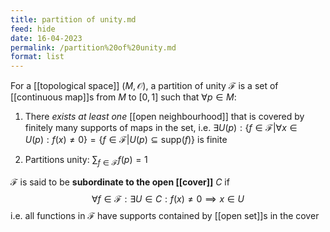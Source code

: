 ```yaml
---
title: partition of unity.md
feed: hide
date: 16-04-2023
permalink: /partition%20of%20unity.md
format: list
---
```



For a [[topological space]] $(M, \mathcal O)$, a partition of unity $\mathcal F$ is a set of [[continuous map]]s from $M$ to $[0,1]$ such that $\forall p\in M$:

1. There *exists at least one* [[open neighbourhood]] that is covered by finitely many supports of maps in the set, i.e. $\exists U(p): \{f\in \mathcal F | \forall x\in U(p): f(x) \neq 0\} = \{f\in \mathcal F | U(p) \subseteq \text{supp}(f)\}$ is finite

2. Partitions unity: $\sum_{f\in\mathcal{F}}f(p)=1$


$\mathcal F$ is said to be **subordinate to the open [[cover]]** $C$ if $$\forall f\in \mathcal F: \exists U\in C: f(x)\neq 0\implies x\in U$$i.e. all functions in $\mathcal F$ have supports contained by [[open set]]s in the cover